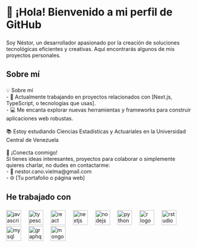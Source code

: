<h1 align="left">👋 ¡Hola! Bienvenido a mi perfil de GitHub</h1>

###

<p align="left">Soy Néstor, un desarrollador apasionado por la creación de soluciones tecnológicas eficientes y creativas. Aquí encontrarás algunos de mis proyectos personales.</p>

###

<h2 align="left">Sobre mí</h2>

###

<p align="left">💡 Sobre mí  <br>- 🔭 Actualmente trabajando en proyectos relacionados con [Next.js, TypeScript, o tecnologías que usas].  <br>- 💻 Me encanta explorar nuevas herramientas y frameworks para construir aplicaciones web robustas.  <br><br>📚 Estoy estudiando Ciencias Estadísticas y Actuariales en la Universidad Central de Venezuela<br><br>🤝 ¡Conecta conmigo!  <br>Si tienes ideas interesantes, proyectos para colaborar o simplemente quieres charlar, no dudes en contactarme:  <br>- 📧 nestor.cano.vielma@gmail.com  <br>- 🌐 [Tu portafolio o página web]</p>

###

<h2 align="left">He trabajado con</h2>

###

<div align="left">
  <img src="https://cdn.jsdelivr.net/gh/devicons/devicon/icons/javascript/javascript-original.svg" height="40" alt="javascript logo"  />
  <img width="12" />
  <img src="https://cdn.jsdelivr.net/gh/devicons/devicon/icons/typescript/typescript-original.svg" height="40" alt="typescript logo"  />
  <img width="12" />
  <img src="https://cdn.jsdelivr.net/gh/devicons/devicon/icons/react/react-original.svg" height="40" alt="react logo"  />
  <img width="12" />
  <img src="https://cdn.jsdelivr.net/gh/devicons/devicon/icons/nextjs/nextjs-original.svg" height="40" alt="nextjs logo"  />
  <img width="12" />
  <img src="https://cdn.jsdelivr.net/gh/devicons/devicon/icons/nodejs/nodejs-original.svg" height="40" alt="nodejs logo"  />
  <img width="12" />
  <img src="https://cdn.jsdelivr.net/gh/devicons/devicon/icons/python/python-original.svg" height="40" alt="python logo"  />
  <img width="12" />
  <img src="https://cdn.jsdelivr.net/gh/devicons/devicon/icons/r/r-original.svg" height="40" alt="r logo"  />
  <img width="12" />
  <img src="https://cdn.jsdelivr.net/gh/devicons/devicon/icons/rstudio/rstudio-original.svg" height="40" alt="rstudio logo"  />
  <img width="12" />
  <img src="https://cdn.jsdelivr.net/gh/devicons/devicon/icons/mysql/mysql-original.svg" height="40" alt="mysql logo"  />
  <img width="12" />
  <img src="https://cdn.jsdelivr.net/gh/devicons/devicon/icons/graphql/graphql-plain.svg" height="40" alt="graphql logo"  />
  <img width="12" />
  <img src="https://cdn.jsdelivr.net/gh/devicons/devicon/icons/mongodb/mongodb-original.svg" height="40" alt="mongodb logo"  />
</div>

###
